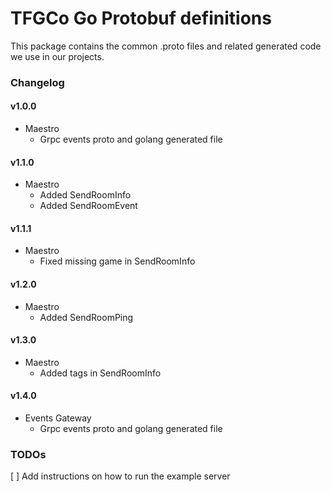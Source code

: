TFGCo Go Protobuf definitions
=============================

This package contains the common .proto files and related generated code we use in our projects.


### Changelog
#### v1.0.0

* Maestro
  * Grpc events proto and golang generated file

#### v1.1.0

* Maestro
  * Added SendRoomInfo
  * Added SendRoomEvent

#### v1.1.1

* Maestro
  * Fixed missing game in SendRoomInfo

#### v1.2.0

* Maestro
  * Added SendRoomPing

#### v1.3.0

* Maestro
  * Added tags in SendRoomInfo

#### v1.4.0

* Events Gateway
  * Grpc events proto and golang generated file

### TODOs

[ ] Add instructions on how to run the example server
